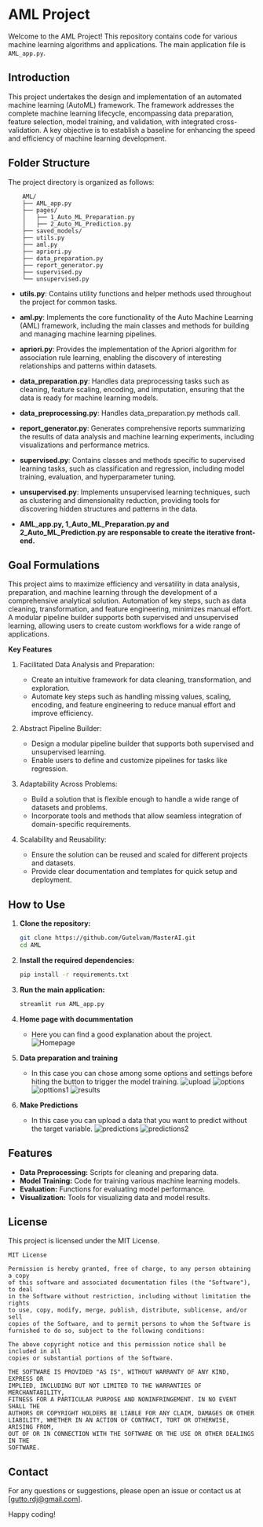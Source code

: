 # AML Project

Welcome to the AML Project! This repository contains code for various machine learning algorithms and applications. The main application file is `AML_app.py`.

## Introduction

This project undertakes the design and implementation of an automated machine learning (AutoML) framework. The framework addresses the complete machine learning lifecycle, encompassing data preparation, feature selection, model training, and validation, with integrated cross-validation. A key objective is to establish a baseline for enhancing the speed and efficiency of machine learning development.

## Folder Structure

The project directory is organized as follows:

```
    AML/
    ├── AML_app.py
    ├── pages/
    │   ├── 1_Auto_ML_Preparation.py
    │   ├── 2_Auto_ML_Prediction.py
    ├── saved_models/
    ├── utils.py
    ├── aml.py
    ├── apriori.py
    ├── data_preparation.py
    ├── report_generator.py
    ├── supervised.py
    └── unsupervised.py
 ```

- **utils.py**: Contains utility functions and helper methods used throughout the project for common tasks.

- **aml.py**: Implements the core functionality of the Auto Machine Learning (AML) framework, including the main classes and methods for building and managing machine learning pipelines.

- **apriori.py**: Provides the implementation of the Apriori algorithm for association rule learning, enabling the discovery of interesting relationships and patterns within datasets.

- **data_preparation.py**: Handles data preprocessing tasks such as cleaning, feature scaling, encoding, and imputation, ensuring that the data is ready for machine learning models.

- **data_preprocessing.py**: Handles data_preparation.py methods call.

- **report_generator.py**: Generates comprehensive reports summarizing the results of data analysis and machine learning experiments, including visualizations and performance metrics.

- **supervised.py**: Contains classes and methods specific to supervised learning tasks, such as classification and regression, including model training, evaluation, and hyperparameter tuning.

- **unsupervised.py**: Implements unsupervised learning techniques, such as clustering and dimensionality reduction, providing tools for discovering hidden structures and patterns in the data.

- **AML_app.py, 1_Auto_ML_Preparation.py and  2_Auto_ML_Prediction.py are responsable to create the iterative front-end.**


## Goal Formulations

This project aims to maximize efficiency and versatility in data analysis, preparation, and machine learning through the development of a comprehensive analytical solution. Automation of key steps, such as data cleaning, transformation, and feature engineering, minimizes manual effort. A modular pipeline builder supports both supervised and unsupervised learning, allowing users to create custom workflows for a wide range of applications.

**Key Features**
1. Facilitated Data Analysis and Preparation:
    - Create an intuitive framework for data cleaning, transformation, and exploration.
    - Automate key steps such as handling missing values, scaling, encoding, and feature engineering to reduce manual effort and improve efficiency.

2. Abstract Pipeline Builder:
    - Design a modular pipeline builder that supports both supervised and unsupervised learning.
    - Enable users to define and customize pipelines for tasks like regression.

3. Adaptability Across Problems:
    - Build a solution that is flexible enough to handle a wide range of datasets and problems.
    - Incorporate tools and methods that allow seamless integration of domain-specific requirements.

4. Scalability and Reusability:
    - Ensure the solution can be reused and scaled for different projects and datasets.
    - Provide clear documentation and templates for quick setup and deployment.

## How to Use

1. **Clone the repository:**
    ```bash
    git clone https://github.com/Gutelvam/MasterAI.git
    cd AML
    ```

2. **Install the required dependencies:**
    ```bash
    pip install -r requirements.txt
    ```

3. **Run the main application:**
    ```bash
    streamlit run AML_app.py
    ```
4. **Home page with docummentation**
    - Here you can find a good explanation about the project.
        ![Homepage](img/homepage.png)

5. **Data preparation and training**
    - In this case you can chose among some options and settings before hiting the button to trigger the model training.
        ![upload](img/pre_upload.png)
        ![options](img/options.png)
        ![opttions1](img/options1.png)
        ![results](img/results.png)

5. **Make Predictions**
    - In this case you can upload a data that you want to predict without the target variable.
        ![predictions](img/predictions.png)
        ![predictions2](img/predictions2.png)

## Features

- **Data Preprocessing:** Scripts for cleaning and preparing data.
- **Model Training:** Code for training various machine learning models.
- **Evaluation:** Functions for evaluating model performance.
- **Visualization:** Tools for visualizing data and model results.


## License


This project is licensed under the MIT License.

```
MIT License

Permission is hereby granted, free of charge, to any person obtaining a copy
of this software and associated documentation files (the "Software"), to deal
in the Software without restriction, including without limitation the rights
to use, copy, modify, merge, publish, distribute, sublicense, and/or sell
copies of the Software, and to permit persons to whom the Software is
furnished to do so, subject to the following conditions:

The above copyright notice and this permission notice shall be included in all
copies or substantial portions of the Software.

THE SOFTWARE IS PROVIDED "AS IS", WITHOUT WARRANTY OF ANY KIND, EXPRESS OR
IMPLIED, INCLUDING BUT NOT LIMITED TO THE WARRANTIES OF MERCHANTABILITY,
FITNESS FOR A PARTICULAR PURPOSE AND NONINFRINGEMENT. IN NO EVENT SHALL THE
AUTHORS OR COPYRIGHT HOLDERS BE LIABLE FOR ANY CLAIM, DAMAGES OR OTHER
LIABILITY, WHETHER IN AN ACTION OF CONTRACT, TORT OR OTHERWISE, ARISING FROM,
OUT OF OR IN CONNECTION WITH THE SOFTWARE OR THE USE OR OTHER DEALINGS IN THE
SOFTWARE.
```

## Contact

For any questions or suggestions, please open an issue or contact us at [gutto.rdj@gmail.com].

Happy coding!
